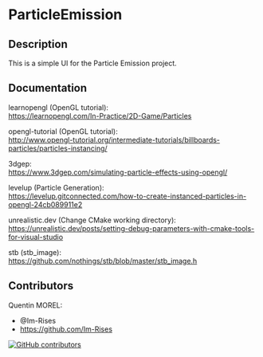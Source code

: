 # ParticleEmission

## Description

This is a simple UI for the Particle Emission project.

## Documentation

learnopengl (OpenGL tutorial):  
<https://learnopengl.com/In-Practice/2D-Game/Particles>

opengl-tutorial (OpenGL tutorial):  
<http://www.opengl-tutorial.org/intermediate-tutorials/billboards-particles/particles-instancing/>

3dgep:  
<https://www.3dgep.com/simulating-particle-effects-using-opengl/>

levelup (Particle Generation):  
<https://levelup.gitconnected.com/how-to-create-instanced-particles-in-opengl-24cb089911e2>

unrealistic.dev (Change CMake working directory):  
<https://unrealistic.dev/posts/setting-debug-parameters-with-cmake-tools-for-visual-studio>

stb (stb_image):  
<https://github.com/nothings/stb/blob/master/stb_image.h>

<!--
ECS System tutorials:  
<https://github.com/SanderMertens/ecs-faq>  
<https://ajmmertens.medium.com/building-an-ecs-1-where-are-my-entities-and-components-63d07c7da742>
<https://skypjack.github.io/2019-02-14-ecs-baf-part-1/>
<https://austinmorlan.com/posts/entity_component_system/>

Example of ECS system:  
<https://www.minecraft.net/en-us/attribution>
<https://github.com/skypjack/entt>
-->

## Contributors

Quentin MOREL:

- @Im-Rises
- <https://github.com/Im-Rises>

[![GitHub contributors](https://contrib.rocks/image?repo=Im-Rises/ParticleEmission)](https://github.com/Im-Rises/ParticleEmission/graphs/contributors)
